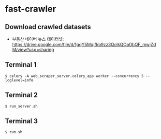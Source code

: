 # fast-crawler

## Download crawled datasets
- 부동산 네이버 뉴스 데이터셋: https://drive.google.com/file/d/1gqY5Mqifkb9zz3QoIkQOaObQF_mwjZdM/view?usp=sharing

## Terminal 1
```
$ celery -A web_scraper_server.celery_app worker --concurrency 5 --loglevel=info
```
## Terminal 2 
```
$ run_server.sh
```
## Terminal 3
```
$ run.sh
```
